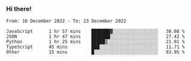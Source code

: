 ### Hi there!

<!--START_SECTION:waka-->

```text
From: 16 December 2022 - To: 23 December 2022

JavaScript      1 hr 57 mins    ███████▓░░░░░░░░░░░░░░░░░   30.08 %
JSON            1 hr 47 mins    ███████░░░░░░░░░░░░░░░░░░   27.42 %
Python          1 hr 25 mins    █████▒░░░░░░░░░░░░░░░░░░░   21.91 %
TypeScript      45 mins         ███░░░░░░░░░░░░░░░░░░░░░░   11.71 %
Other           15 mins         █░░░░░░░░░░░░░░░░░░░░░░░░   03.95 %
```

<!--END_SECTION:waka-->
